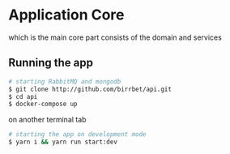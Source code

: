 # Application Core

which is the main core part consists of the domain and services

## Running the app
```bash
# starting RabbitMQ and mongodb
$ git clone http://github.com/birrbet/api.git
$ cd api
$ docker-compose up
```
on another terminal tab
```bash
# starting the app on development mode
$ yarn i && yarn run start:dev
```